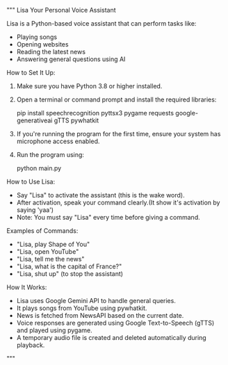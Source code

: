"""
Lisa  Your Personal Voice Assistant

Lisa is a Python-based voice assistant that can perform tasks like:
- Playing songs
- Opening websites
- Reading the latest news
- Answering general questions using AI


How to Set It Up:
1. Make sure you have Python 3.8 or higher installed.
2. Open a terminal or command prompt and install the required libraries:

   pip install speechrecognition pyttsx3 pygame requests google-generativeai gTTS pywhatkit

3. If you're running the program for the first time, ensure your system has microphone access enabled.
4. Run the program using:

   python main.py


How to Use Lisa:
- Say "Lisa" to activate the assistant (this is the wake word).
- After activation, speak your command clearly.(It show it's activation by saying 'yaa')
- Note: You must say "Lisa" every time before giving a command.


Examples of Commands:
- "Lisa, play Shape of You"
- "Lisa, open YouTube"
- "Lisa, tell me the news"
- "Lisa, what is the capital of France?"
- "Lisa, shut up" (to stop the assistant)


How It Works:
- Lisa uses Google Gemini API to handle general queries.
- It plays songs from YouTube using pywhatkit.
- News is fetched from NewsAPI based on the current date.
- Voice responses are generated using Google Text-to-Speech (gTTS) and played using pygame.
- A temporary audio file is created and deleted automatically during playback.

"""

